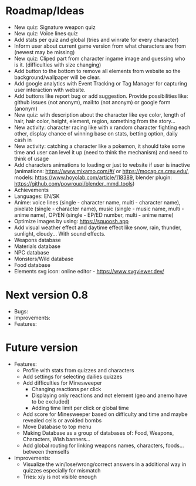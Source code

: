 # Roadmap/Ideas

- New quiz: Signature weapon quiz
- New quiz: Voice lines quiz
- Add stats per quiz and global (tries and winrate for every character)
- Inform user about current game version from what characters are from (newest may be missing)
- New quiz: Cliped part from character ingame image and guessing who is it. (difficulties with size changing)
- Add button to the bottom to remove all elements from website so the background/wallpaper will be clear.
- Add google analytics with Event Tracking or Tag Manager for capturing user interaction with website.
- Add buttons like report bug or add suggestion. Provide possibilities like: github issues (not anonym), mail:to (not anonym) or google form (anonym)
- New quiz: with description about the character like eye color, length of hair, hair color, height, element, region, something from the story...
- New activity: character racing like with x random character fighting each other, display chance of winning base on stats, betting option, daily cash in
- New activity: catching a character like a pokemon, it should take some time and user can level it up (need to think the mechanism) and need to think of usage
- Add characters animations to loading or just to website if user is inactive (animations: https://www.mixamo.com/#/ or https://mocap.cs.cmu.edu/, models: https://www.hoyolab.com/article/118389, blender plugin: https://github.com/powroupi/blender_mmd_tools)
- Achievements
- Languages: EN/SK
- Anime: voice lines (single - character name, multi - character name), pixelate (single - character name), music (single - music name, multi - anime name), OP/EN (single - EP/ED number, multi - anime name)
- Optimize images by using: https://squoosh.app
- Add visual weather effect and daytime effect like snow, rain, thunder, sunlight, cloudy... With sound effects.
- Weapons database
- Materials database
- NPC database
- Monsters/Wild database
- Food database
- Elements svg icon: online editor - https://www.svgviewer.dev/

# Next version 0.8

- Bugs:
- Improvements:
- Features:

# Future version

- Features:
  - Profile with stats from quizzes and characters
  - Add settings for selecting dailies quizzes
  - Add difficulties for Minesweeper
    - Changing reactions per click
    - Displaying only reactions and not element (geo and anemo have to be excluded)
    - Adding time limit per click or global time
  - Add score for Minesweeper based on difficulty and time and maybe revealed cells or avoided bombs
  - Move Database to top menu
  - Making Database as a group of databases of: Food, Weapons, Characters, Wish banners...
  - Add global routing for linking weapons names, characters, foods... between themselfs
- Improvements:
  - Visualize the win/lose/wrong/correct answers in a additional way in quizzes especially for mismatch
  - Tries: x/y is not visible enough
